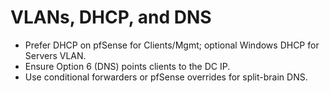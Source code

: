 # VLANs, DHCP, and DNS

- Prefer DHCP on pfSense for Clients/Mgmt; optional Windows DHCP for Servers VLAN.
- Ensure Option 6 (DNS) points clients to the DC IP.
- Use conditional forwarders or pfSense overrides for split-brain DNS.
